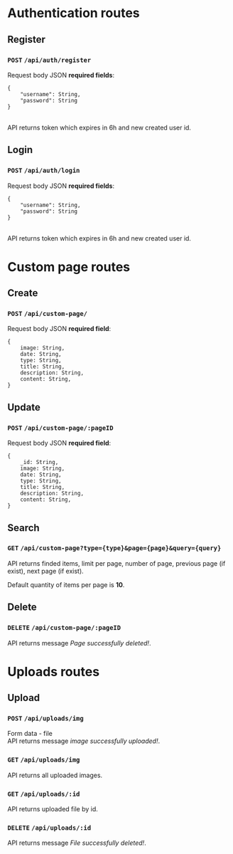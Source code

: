 # Authentication routes

## Register

### `POST` `/api/auth/register`

Request body JSON **required fields**:<br>

```
{
	"username": String,
	"password": String
}
```

<br>
API returns token which expires in 6h and new created user id.

## Login

### `POST` `/api/auth/login`

Request body JSON **required fields**:<br>

```
{
	"username": String,
	"password": String
}
```

<br>
API returns token which expires in 6h and new created user id.

# Custom page routes

## Create

### `POST` `/api/custom-page/`

Request body JSON **required field**: <br>

```
{
    image: String,
    date: String,
    type: String,
    title: String,
    description: String,
    content: String,
}
```

## Update

### `POST` `/api/custom-page/:pageID`

Request body JSON **required field**: <br>

```
{
    _id: String,
    image: String,
    date: String,
    type: String,
    title: String,
    description: String,
    content: String,
}
```

## Search

### `GET` `/api/custom-page?type={type}&page={page}&query={query}`

API returns finded items, limit per page, number of page, previous page (if exist), next page (if exist).
<br>

Default quantity of items per page is **10**.

## Delete

### `DELETE` `/api/custom-page/:pageID`

API returns message _Page successfully deleted!_.

# Uploads routes

## Upload

### `POST` `/api/uploads/img`

Form data - file<br>
API returns message _image successfully uploaded!_.

### `GET` `/api/uploads/img`

API returns all uploaded images.

### `GET` `/api/uploads/:id`

API returns uploaded file by id.

### `DELETE` `/api/uploads/:id`

API returns message _File successfully deleted!_.
